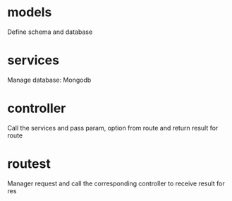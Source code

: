# models
Define schema and database
# services 
Manage database: Mongodb
# controller
Call the services and pass param, option from route and return result for route
# routest
Manager request and call the corresponding controller to receive result for res